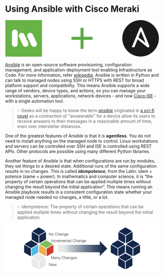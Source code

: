 # Using Ansible with Cisco Meraki

![Meraki-Ansible](images/Meraki+Ansible.png)

[Ansible](https://ansible.com/) is an open-source software provisioning, configuration management, and application-deployment tool enabling Infrastructure as Code. For more information, refer [wikipedia](https://en.wikipedia.org/wiki/Ansible_(software)). Ansible is written in Python and can talk to managed nodes using SSH or HTTPS with REST for broad platform support and compatibility. This means Ansible supports a wide range of vendors, device types, and actions, so you can manage your workstations, servers, applications, network devices - and now [Cisco ISE](https://www.cisco.com/site/us/en/products/security/identity-services-engine/index.html) - with a single automation tool.

> 💡 Geeks will be happy to know the term [_ansible_](https://en.wikipedia.org/wiki/Ansible) originated in [a sci-fi novel](https://en.wikipedia.org/wiki/Rocannon%27s_World) as a contraction of "answerable" for a device allow its users to receive answers to their messages in a reasonable amount of time, even over interstellar distances.

One of the greatest features of Ansible is that it is **agentless**. You do not need to install anything on the managed node to control. Linux workstations and servers can be controlled over SSH and ISE is controlled using REST APIs. Other protocols are possible using many different Python libraries.

Another feature of Ansible is that when configurations are run by modules, they set things to a desired state. Additional runs of the same configuration results in no changes. This is called **_idempotence_**, from the Latin: idem + potence (same + power). In mathematics and computer science, it is “the property of certain operations that can be applied multiple times without changing the result beyond the initial application”. This means running an Ansible playbook results in a consistent configuration state whether your managed node needed no changes, a little, or a lot.

> 💡 idempotence: The property of certain operations that can be applied multiple times without changing the result beyond the initial application.

![Ansible-Idempotence](images/Ansible-Idempotence.png)
